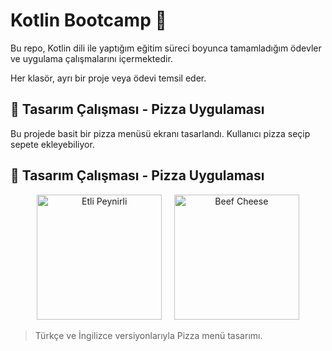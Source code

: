 # Kotlin Bootcamp 📱

Bu repo, Kotlin dili ile yaptığım eğitim süreci boyunca tamamladığım ödevler ve uygulama çalışmalarını içermektedir.

Her klasör, ayrı bir proje veya ödevi temsil eder.

## 🎨 Tasarım Çalışması - Pizza Uygulaması

Bu projede basit bir pizza menüsü ekranı tasarlandı. Kullanıcı pizza seçip sepete ekleyebiliyor.

## 🎨 Tasarım Çalışması - Pizza Uygulaması

<p align="center">
  <img src="https://github.com/user-attachments/assets/eba40894-669c-4c7d-b5cc-a03ad7509c5c" alt="Etli Peynirli" width="200"/>
  &nbsp;&nbsp;&nbsp;
  <img src="https://github.com/user-attachments/assets/bbd3d00b-94f0-40bd-b904-832e9e070100" alt="Beef Cheese" width="200"/>
</p>

> Türkçe ve İngilizce versiyonlarıyla Pizza menü tasarımı.



